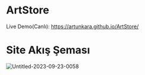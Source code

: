 # ArtStore
Live Demo(Canlı): https://artunkara.github.io/ArtStore/

# Site Akış Şeması 
![Untitled-2023-09-23-0058](https://github.com/ArtunKARA/ArtStore/assets/76822513/a408ec68-9081-4c4d-8754-9f08343c6814)
